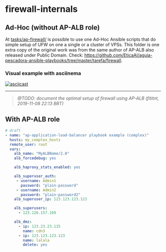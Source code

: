 # firewall-internals

## Ad-Hoc (without AP-ALB role)
At [tasks/ap-firewall/](tasks/ap-firewall/) is possible to use one Ad-Hoc
Ansible scripts that do simple setup of UFW on one a single or a cluster of
VPSs. This folder is one extra copy of the original work was from the same
author of AP-ALB also released under Public Domain. Check:
<https://github.com/EticaAI/aguia-pescadora-ansible-playbooks/tree/master/tarefa/firewall>.

### Visual example with asciinema

[![asciicast](https://asciinema.org/a/258426.svg)](https://asciinema.org/a/258426)

---

> _@TODO: document the optimal setup of firewall using AP-ALB (fititnt, 2019-11-08 22:13 BRT)_

## With AP-ALB role

```yaml
# draft
- name: "ap-application-load-balancer playbook example (complex)"
  hosts: my_complex_hosts
  remote_user: root
  vars:
    alb_name: "MyALBName/2.0"
    alb_forcedebug: yes

    alb_haproxy_stats_enabled: yes

    alb_superuser_auth:
     - username: Admin1
       password: "plain-password"
     - username: Admin2
       password: "plain-password2"
    alb_superuser_ip: 123.123.123.123

    alb_superusers:
      - 123.126.157.169

    alb_dmz:
      - ip: 123.23.23.115
        name: cdn3
      - ip: 123.123.123.123
        name: lalala
        delete: yes
```